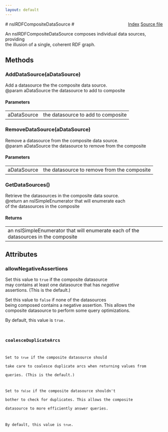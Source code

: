 ```yaml
---
layout: default
---
```

<div class='links' style='float:right'><a href="../index.html">Index</a>
<a href="http://dxr.mozilla.org/mozilla-central/source/rdf/base/nsIRDFCompositeDataSource.idl">Source file</a>
</div>
# nsIRDFCompositeDataSource #
  
An nsIRDFCompositeDataSource composes individual data sources, providing  
the illusion of a single, coherent RDF graph.  
  

## Methods ##

### AddDataSource(aDataSource) ###
  
Add a datasource the the composite data source.  
@param aDataSource the datasource to add to composite  
  

#### Parameters ####

<table>

<tr>
<td>aDataSource</td>
<td>the datasource to add to composite  
</td>
</tr>

</table>

### RemoveDataSource(aDataSource) ###
  
Remove a datasource from the composite data source.  
@param aDataSource the datasource to remove from the composite  
  

#### Parameters ####

<table>

<tr>
<td>aDataSource</td>
<td>the datasource to remove from the composite  
</td>
</tr>

</table>

### GetDataSources() ###
  
Retrieve the datasources in the composite data source.  
@return an nsISimpleEnumerator that will enumerate each  
of the datasources in the composite  
  

#### Returns ####

<table>

<tr>
<td>an nsISimpleEnumerator that will enumerate each  
of the datasources in the composite  
</td>
</tr>

</table>

## Attributes ##

### allowNegativeAssertions ###
  
  
Set this value to <code>true</code> if the composite datasource  
may contains at least one datasource that has <em>negative</em>  
assertions. (This is the default.)  
  
Set this value to <code>false</code> if none of the datasources  
being composed contains a negative assertion. This allows the  
composite datasource to perform some query optimizations.  
  
By default, this value is <code>true</true>.  
  

### coalesceDuplicateArcs ###
  
Set to <code>true</code> if the composite datasource should  
take care to coalesce duplicate arcs when returning values from  
queries. (This is the default.)  
  
Set to <code>false</code> if the composite datasource shouldn't  
bother to check for duplicates. This allows the composite  
datasource to more efficiently answer queries.  
  
By default, this value is <code>true</code>.  
  
